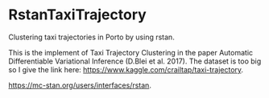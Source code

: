 # RstanTaxiTrajectory
Clustering taxi trajectories in Porto by using rstan.


This is the implement of Taxi Trajectory Clustering in the paper Automatic Differentiable Variational Inference (D.Blei et al. 2017). The dataset is too big so I give the link here: https://www.kaggle.com/crailtap/taxi-trajectory.

https://mc-stan.org/users/interfaces/rstan.
